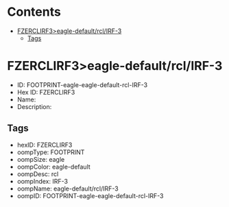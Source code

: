 



Contents
========

* [FZERCLIRF3>eagle-default/rcl/IRF-3](#fzerclirf3eagle-defaultrclirf-3)
	* [Tags](#tags)

# FZERCLIRF3>eagle-default/rcl/IRF-3

- ID: FOOTPRINT-eagle-eagle-default-rcl-IRF-3
- Hex ID: FZERCLIRF3
- Name: 
- Description: 

## Tags

- hexID: FZERCLIRF3
- oompType: FOOTPRINT
- oompSize: eagle
- oompColor: eagle-default
- oompDesc: rcl
- oompIndex: IRF-3
- oompName: eagle-default/rcl/IRF-3
- oompID: FOOTPRINT-eagle-eagle-default-rcl-IRF-3

